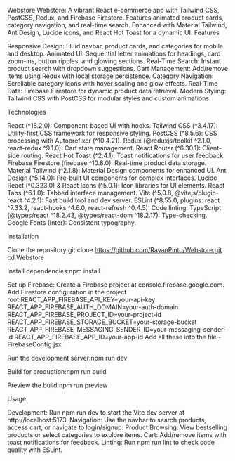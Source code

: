 Webstore
Webstore: A vibrant React e-commerce app with Tailwind CSS, PostCSS, Redux, and Firebase Firestore. Features animated product cards, category navigation, and real-time search. Enhanced with Material Tailwind, Ant Design, Lucide icons, and React Hot Toast for a dynamic UI.
Features

Responsive Design: Fluid navbar, product cards, and categories for mobile and desktop.
Animated UI: Sequential letter animations for headings, card zoom-ins, button ripples, and glowing sections.
Real-Time Search: Instant product search with dropdown suggestions.
Cart Management: Add/remove items using Redux with local storage persistence.
Category Navigation: Scrollable category icons with hover scaling and glow effects.
Real-Time Data: Firebase Firestore for dynamic product data retrieval.
Modern Styling: Tailwind CSS with PostCSS for modular styles and custom animations.

Technologies

React (^18.2.0): Component-based UI with hooks.
Tailwind CSS (^3.4.17): Utility-first CSS framework for responsive styling.
PostCSS (^8.5.6): CSS processing with Autoprefixer (^10.4.21).
Redux (@reduxjs/toolkit ^2.1.0, react-redux ^9.1.0): Cart state management.
React Router (^6.30.1): Client-side routing.
React Hot Toast (^2.4.1): Toast notifications for user feedback.
Firebase Firestore (firebase ^10.8.0): Real-time product data storage.
Material Tailwind (^2.1.8): Material Design components for enhanced UI.
Ant Design (^5.14.0): Pre-built UI components for complex interfaces.
Lucide React (^0.323.0) & React Icons (^5.0.1): Icon libraries for UI elements.
React Tabs (^6.1.0): Tabbed interface management.
Vite (^5.0.8, @vitejs/plugin-react ^4.2.1): Fast build tool and dev server.
ESLint (^8.55.0, plugins: react ^7.33.2, react-hooks ^4.6.0, react-refresh ^0.4.5): Code linting.
TypeScript (@types/react ^18.2.43, @types/react-dom ^18.2.17): Type-checking.
Google Fonts (Inter): Consistent typography.

Installation

Clone the repository:git clone https://github.com/RayanPinto/Webstore.git
cd Webstore


Install dependencies:npm install


Set up Firebase:
Create a Firebase project at console.firebase.google.com.
Add Firestore configuration  in the project root:REACT_APP_FIREBASE_API_KEY=your-api-key
REACT_APP_FIREBASE_AUTH_DOMAIN=your-auth-domain
REACT_APP_FIREBASE_PROJECT_ID=your-project-id
REACT_APP_FIREBASE_STORAGE_BUCKET=your-storage-bucket
REACT_APP_FIREBASE_MESSAGING_SENDER_ID=your-messaging-sender-id
REACT_APP_FIREBASE_APP_ID=your-app-id
Add all these into the file -FirebaseConfig.jsx




Run the development server:npm run dev


Build for production:npm run build


Preview the build:npm run preview



Usage

Development: Run npm run dev to start the Vite dev server at http://localhost:5173.
Navigation: Use the navbar to search products, access cart, or navigate to login/signup.
Product Browsing: View bestselling products or select categories to explore items.
Cart: Add/remove items with toast notifications for feedback.
Linting: Run npm run lint to check code quality with ESLint.

